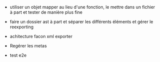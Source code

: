 
- utiliser un objet mapper au lieu d'une fonction, le mettre dans un fichier à part et tester de manière plus fine

- faire un dossier ast à part et séparer les différents éléments et gérer le reexporting

- achitecture facon xml exporter


- Regérer les metas

- test e2e